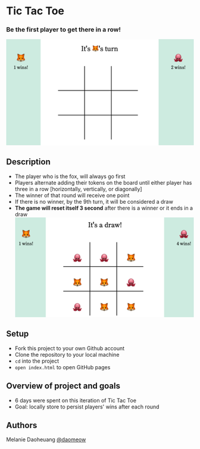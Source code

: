 # Tic Tac Toe
### Be the first player to get there in a row!
![tic-tac-toe1](./assets/tic-tac-toe1.png)

## Description
- The player who is the fox, will always go first
- Players alternate adding their tokens on the board until either player has three in a row [horizontally, vertically, or diagonally]
- The winner of that round will receive one point
- If there is no winner, by the 9th turn, it will be considered a draw
- **The game will reset itself 3 second** after there is a winner or it ends in a draw
![tic-tac-toe2](./assets/tic-tac-toe2.png)

## Setup
- Fork this project to your own Github account
- Clone the repository to your local machine
- `cd` into the project
- `open index.html` to open GitHub pages

## Overview of project and goals
- 6 days were spent on this iteration of Tic Tac Toe
- Goal: locally store to persist players' wins after each round 

## Authors
Melanie Daoheuang [@daomeow](https://github.com/daomeow)
